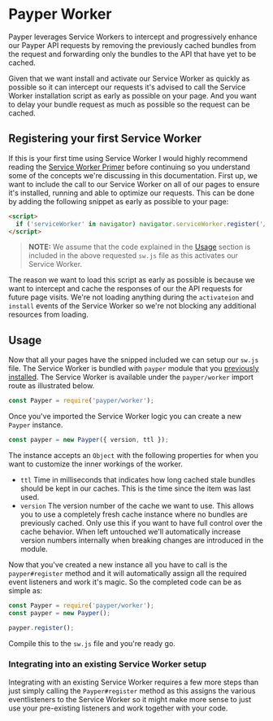 # Payper Worker

Payper leverages Service Workers to intercept and progressively enhance our
Payper API requests by removing the previously cached bundles from the request
and forwarding only the bundles to the API that have yet to be cached.

Given that we want install and activate our Service Worker as quickly as
possible so it can intercept our requests it's advised to call the Service
Worker installation script as early as possible on your page. And you want to
delay your bundle request as much as possible so the request can be cached.

## Registering your first Service Worker

If this is your first time using Service Worker I would highly recommend reading
the [Service Worker Primer][primer] before continuing so you understand some of
the concepts we're discussing in this documentation. First up, we want to
include the call to our Service Worker on all of our pages to ensure it's
installed, running and able to optimize our requests. This can be done by adding
the following snippet as early as possible to your page:

```html
<script>
  if ('serviceWorker' in navigator) navigator.serviceWorker.register('/sw.js');
</script>
```

> **NOTE:** We assume that the code explained in the [Usage](#usage) section is
> included in the above requested `sw.js` file as this activates our Service
> Worker.

The reason we want to load this script as early as possible is because we want
to intercept and cache the responses of our the API requests for future page
visits. We're not loading anything during the `activateion` and `install` events
of the Service Worker so we're not blocking any additional resources from
loading.

## Usage

Now that all your pages have the snipped included we can setup our `sw.js` file.
The Service Worker is bundled with `payper` module that you [previously
installed][install]. The Service Worker is available under the `payper/worker`
import route as illustrated below.

```js
const Payper = require('payper/worker');
```

Once you've imported the Service Worker logic you can create a new `Payper`
instance.

```js
const payper = new Payper({ version, ttl });
```

The instance accepts an `Object` with the following properties for when you want
to customize the inner workings of the worker.

- `ttl` Time in milliseconds that indicates how long cached stale bundles should
  be kept in our caches. This is the time since the item was last used. 
- `version` The version number of the cache we want to use. This allows you to
  use a completely fresh cache instance where no bundles are previously cached.
  Only use this if you want to have full control over the cache behavior. When
  left untouched we'll automatically increase version numbers internally when
  breaking changes are introduced in the module.

Now that you've created a new instance all you have to call is the
`payper#register` method and it will automatically assign all the required event
listeners and work it's magic. So the completed code can be as simple as:

```js
const Payper = require('payper/worker');
const payper = new Payper();

payper.register();
```

Compile this to the `sw.js` file and you're ready go. 

### Integrating into an existing Service Worker setup

Integrating with an existing Service Worker requires a few more steps than just
simply calling the `Payper#register` method as this assigns the various
eventlisteners to the Service Worker so it might make more sense to just use
your pre-existing listeners and work together with your code.

[primer]: https://developers.google.com/web/fundamentals/primers/service-workers
[install]: https://github.com/3rd-Eden/payper#installation
